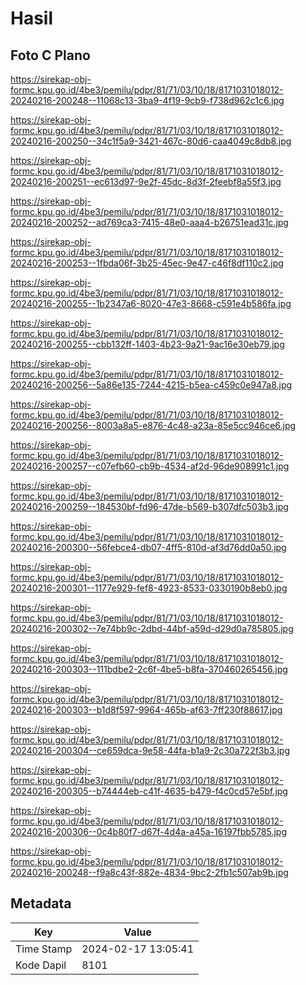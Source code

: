 # Hasil

## Foto C Plano

https://sirekap-obj-formc.kpu.go.id/4be3/pemilu/pdpr/81/71/03/10/18/8171031018012-20240216-200248--11068c13-3ba9-4f19-9cb9-f738d962c1c6.jpg

https://sirekap-obj-formc.kpu.go.id/4be3/pemilu/pdpr/81/71/03/10/18/8171031018012-20240216-200250--34c1f5a9-3421-467c-80d6-caa4049c8db8.jpg

https://sirekap-obj-formc.kpu.go.id/4be3/pemilu/pdpr/81/71/03/10/18/8171031018012-20240216-200251--ec613d97-9e2f-45dc-8d3f-2feebf8a55f3.jpg

https://sirekap-obj-formc.kpu.go.id/4be3/pemilu/pdpr/81/71/03/10/18/8171031018012-20240216-200252--ad769ca3-7415-48e0-aaa4-b26751ead31c.jpg

https://sirekap-obj-formc.kpu.go.id/4be3/pemilu/pdpr/81/71/03/10/18/8171031018012-20240216-200253--1fbda06f-3b25-45ec-9e47-c46f8df110c2.jpg

https://sirekap-obj-formc.kpu.go.id/4be3/pemilu/pdpr/81/71/03/10/18/8171031018012-20240216-200255--1b2347a6-8020-47e3-8668-c591e4b586fa.jpg

https://sirekap-obj-formc.kpu.go.id/4be3/pemilu/pdpr/81/71/03/10/18/8171031018012-20240216-200255--cbb132ff-1403-4b23-9a21-9ac16e30eb79.jpg

https://sirekap-obj-formc.kpu.go.id/4be3/pemilu/pdpr/81/71/03/10/18/8171031018012-20240216-200256--5a86e135-7244-4215-b5ea-c459c0e947a8.jpg

https://sirekap-obj-formc.kpu.go.id/4be3/pemilu/pdpr/81/71/03/10/18/8171031018012-20240216-200256--8003a8a5-e876-4c48-a23a-85e5cc946ce6.jpg

https://sirekap-obj-formc.kpu.go.id/4be3/pemilu/pdpr/81/71/03/10/18/8171031018012-20240216-200257--c07efb60-cb9b-4534-af2d-96de908991c1.jpg

https://sirekap-obj-formc.kpu.go.id/4be3/pemilu/pdpr/81/71/03/10/18/8171031018012-20240216-200259--184530bf-fd96-47de-b569-b307dfc503b3.jpg

https://sirekap-obj-formc.kpu.go.id/4be3/pemilu/pdpr/81/71/03/10/18/8171031018012-20240216-200300--56febce4-db07-4ff5-810d-af3d76dd0a50.jpg

https://sirekap-obj-formc.kpu.go.id/4be3/pemilu/pdpr/81/71/03/10/18/8171031018012-20240216-200301--1177e929-fef8-4923-8533-0330190b8eb0.jpg

https://sirekap-obj-formc.kpu.go.id/4be3/pemilu/pdpr/81/71/03/10/18/8171031018012-20240216-200302--7e74bb9c-2dbd-44bf-a59d-d29d0a785805.jpg

https://sirekap-obj-formc.kpu.go.id/4be3/pemilu/pdpr/81/71/03/10/18/8171031018012-20240216-200303--111bdbe2-2c6f-4be5-b8fa-370460265456.jpg

https://sirekap-obj-formc.kpu.go.id/4be3/pemilu/pdpr/81/71/03/10/18/8171031018012-20240216-200303--b1d8f597-9964-465b-af63-7ff230f88617.jpg

https://sirekap-obj-formc.kpu.go.id/4be3/pemilu/pdpr/81/71/03/10/18/8171031018012-20240216-200304--ce659dca-9e58-44fa-b1a9-2c30a722f3b3.jpg

https://sirekap-obj-formc.kpu.go.id/4be3/pemilu/pdpr/81/71/03/10/18/8171031018012-20240216-200305--b74444eb-c41f-4635-b479-f4c0cd57e5bf.jpg

https://sirekap-obj-formc.kpu.go.id/4be3/pemilu/pdpr/81/71/03/10/18/8171031018012-20240216-200306--0c4b80f7-d67f-4d4a-a45a-16197fbb5785.jpg

https://sirekap-obj-formc.kpu.go.id/4be3/pemilu/pdpr/81/71/03/10/18/8171031018012-20240216-200248--f9a8c43f-882e-4834-9bc2-2fb1c507ab9b.jpg


## Metadata

| Key        | Value               |
| ---------- | ------------------- |
| Time Stamp | 2024-02-17 13:05:41 |
| Kode Dapil | 8101                |



